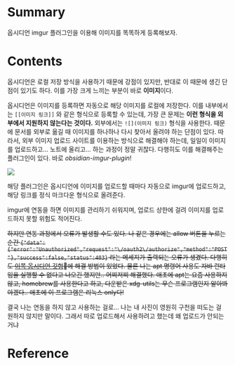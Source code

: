 # Summary

옵시디언 imgur 플러그인을 이용해 이미지를 똑똑하게 등록해보자.

# Contents

옵시디언은 로컬 저장 방식을 사용하기 때문에 강점이 있지만, 반대로 이 때문에 생긴 단점이 있기도 하다. 이를 가장 크게 느끼는 부분이 바로 **이미지**이다. 

옵시디언은 이미지를 등록하면 자동으로 해당 이미지를 로컬에 저장한다. 이를 내부에서는 `[[이미지 링크]]` 와 같은 형식으로 등록할 수 있는데, 가장 큰 문제는 **이런 형식을 외부에서 지원하지 않는다는 것이다.** 외부에서는 `![](이미지 링크)` 형식을 사용한다. 때문에 문서를 외부로 옮길 때 이미지를 하나하나 다시 찾아서 올려야 하는 단점이 있다. 따라서, 외부 이미지 업로드 사이트를 이용하는 방식으로 해결해야 하는데, 일일이 이미지를 업로드하고... 노트에 올리고... 하는 과정이 정말 귀찮다. 다행히도 이를 해결해주는 플러그인이 있다. 바로 *obsidian-imgur-plugin*! 

![](https://i.imgur.com/S1o7Jbe.png)

해당 플러그인은 옵시디언에 이미지를 업로드할 때마다 자동으로 imgur에 업로드하고, 해당 링크를 정식 마크다운 형식으로 올려준다.

imgur에 연동을 하면 이미지를 관리하기 쉬워지며, 업로드 상한에 걸려 이미지를 업로드하지 못할 위험도 적어진다. 

 ~~하지만 연동 과정에서 오류가 발생할 수도 있다. 나 같은 경우에는 allow 버튼을 누르는 순간 `{"data":{"error":"Unauthorized","request":"\/oauth2\/authorize","method":"POST"},"success":false,"status":403}`
라는 메세지가 출력되는 오류가 생겼다. 다행히도 [이쪽 옵시디언 깃헙](https://github.com/gavvvr/obsidian-imgur-plugin/discussions/48)에 해결 방법이 있었다. 물론 나는 apt 명령어 사용도 자바 런타임을 실행할 수 없다고 나오긴 했지만.. 어찌저찌 해결했다. 애초에 apt는 요즘 사용하지 않고, homebrew를 사용한다고 하고, 다운받은 xdg-utils는 무슨 프로그램인지 알아봐야겠다.. 애초에 이 프로그램은 리눅스 only다!~~

결국 나는 연동을 하지 않고 사용하는 걸로... 나는 내 사진이 영원히 구천을 떠도는 걸 원하지 않지만 말이다. 그래서 따로 업로드해서 사용하려고 했는데 왜 업로드가 안되는거냐

# Reference

